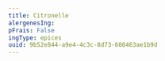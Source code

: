 ```yaml
---
title: Citronelle
alergenesIng:
pFrais: False
ingType: epices
uuid: 9b52e844-a9e4-4c3c-8d73-608463ae1b9d
---
```

